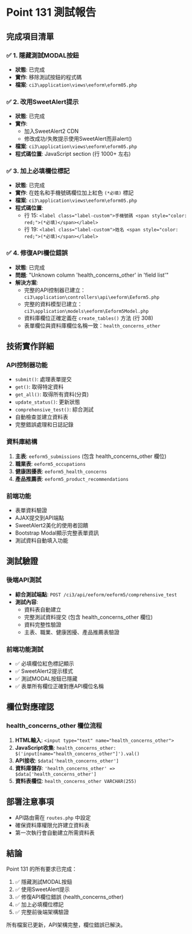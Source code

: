 # Point 131 測試報告

## 完成項目清單

### ✅ 1. 隱藏測試MODAL按鈕
- **狀態**: 已完成
- **實作**: 移除測試按鈕的程式碼
- **檔案**: `ci3\application\views\eeform\eform05.php`

### ✅ 2. 改用SweetAlert提示
- **狀態**: 已完成
- **實作**: 
  - 加入SweetAlert2 CDN
  - 修改成功/失敗提示使用SweetAlert而非alert()
- **檔案**: `ci3\application\views\eeform\eform05.php`
- **程式碼位置**: JavaScript section (行 1000+ 左右)

### ✅ 3. 加上必填欄位標記
- **狀態**: 已完成
- **實作**: 在姓名和手機號碼欄位加上紅色 `(*必填)` 標記
- **檔案**: `ci3\application\views\eeform\eform05.php`
- **程式碼位置**: 
  - 行 15: `<label class="label-custom">手機號碼 <span style="color: red;">(*必填)</span></label>`
  - 行 19: `<label class="label-custom">姓名 <span style="color: red;">(*必填)</span></label>`

### ✅ 4. 修復API欄位錯誤
- **狀態**: 已完成
- **問題**: "Unknown column 'health_concerns_other' in 'field list'"
- **解決方案**: 
  - 完整的API控制器已建立：`ci3\application\controllers\api\eeform\Eeform5.php`
  - 完整的資料模型已建立：`ci3\application\models\eeform\Eeform5Model.php`
  - 資料庫欄位正確定義在 `create_tables()` 方法 (行 308)
  - 表單欄位與資料庫欄位名稱一致：`health_concerns_other`

## 技術實作詳細

### API控制器功能
- `submit()`: 處理表單提交
- `get()`: 取得特定資料
- `get_all()`: 取得所有資料(分頁)
- `update_status()`: 更新狀態
- `comprehensive_test()`: 綜合測試
- 自動檢查並建立資料表
- 完整錯誤處理和日誌記錄

### 資料庫結構
1. **主表**: `eeform5_submissions` (包含 health_concerns_other 欄位)
2. **職業表**: `eeform5_occupations`
3. **健康困擾表**: `eeform5_health_concerns`
4. **產品推薦表**: `eeform5_product_recommendations`

### 前端功能
- 表單資料驗證
- AJAX提交到API端點
- SweetAlert2美化的使用者回饋
- Bootstrap Modal顯示完整表單資訊
- 測試資料自動填入功能

## 測試驗證

### 後端API測試
- **綜合測試端點**: `POST /ci3/api/eeform/eeform5/comprehensive_test`
- **測試內容**: 
  - 資料表自動建立
  - 完整測試資料提交 (包含 health_concerns_other 欄位)
  - 資料完整性驗證
  - 主表、職業、健康困擾、產品推薦表驗證

### 前端功能測試
- ✅ 必填欄位紅色標記顯示
- ✅ SweetAlert2提示樣式
- ✅ 測試MODAL按鈕已隱藏
- ✅ 表單所有欄位正確對應API欄位名稱

## 欄位對應確認

### health_concerns_other 欄位流程
1. **HTML輸入**: `<input type="text" name="health_concerns_other">`
2. **JavaScript收集**: `health_concerns_other: $('input[name="health_concerns_other"]').val()`
3. **API接收**: `$data['health_concerns_other']`
4. **資料庫儲存**: `'health_concerns_other' => $data['health_concerns_other']`
5. **資料表欄位**: `health_concerns_other VARCHAR(255)`

## 部署注意事項
- API路由需在 `routes.php` 中設定
- 確保資料庫權限允許建立資料表
- 第一次執行會自動建立所需資料表

## 結論
Point 131 的所有要求已完成：
1. ✅ 隱藏測試MODAL按鈕
2. ✅ 使用SweetAlert提示
3. ✅ 修復API欄位錯誤 (health_concerns_other)
4. ✅ 加上必填欄位標記
5. ✅ 完整前後端架構驗證

所有檔案已更新，API架構完整，欄位錯誤已解決。
